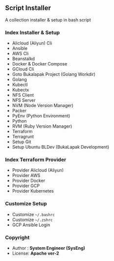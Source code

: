 ## Script Installer

A collection installer & setup in bash script

### Index Installer & Setup
* Alicloud (Aliyun) Cli
* Ansible
* AWS Cli
* Beanstalkd
* Docker & Docker Compose
* GCloud Cli
* Goto Bukalapak Project (Golang Workdir)
* Golang
* Kubectl
* Kubectx
* NFS Client
* NFS Server
* NVM (Node Version Manager)
* Packer
* PyEnv (Python Environment)
* Python
* RVM (Ruby Version Manager)
* Terraform
* Terragrunt
* Setup Git
* Setup Ubuntu BLDev (BukaLapak Development)

### Index Terraform Provider
* Provider Alicloud (Aliyun)
* Provider AWS
* Provider Docker
* Provider GCP
* Provider Kubernetes

### Customize Setup
* Customize `~/.bashrc`
* Customize `~/.zshrc`
* GCP Ansible Login

### Copyright
* Author : **System Engineer (SysEng)**
* License: **Apache ver-2**